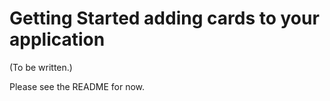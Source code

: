 # Getting Started adding cards to your application

(To be written.)

Please see the README for now.